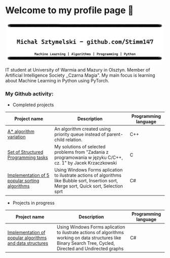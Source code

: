 # Welcome to my profile page 👋

![a banner](/bez_tytułu.gif)

IT student at University of Warmia and Mazury in Olsztyn. Member of Artificial Intelligence Society ,,Czarna Magia".
My main focus is learning about Machine Learning in Python using PyTorch.

### My Github activity:

- Completed projects

| Project name | Description | Programming language |
| --- | --- | --- |
| [A* algorithm variation](https://github.com/Stimm147/huh_star) | An algorithm created using priority queue instead of parent-child relation. | C++ |
| [Set of Structured Programming tasks](https://github.com/Stimm147/PSC166327) | My solutions of selected problems from "Zadania z programowania w języku C/C++, cz. 1" by Jacek Krzaczkowski | C |
| [Implementation of 5 popular sorting algorithms](https://github.com/Stimm147/Projekt_sortowanie) | Using Windows Forms aplication to ilustrate actions of algorithms like Bubble sort, Insertion sort, Merge sort, Quick sort, Selection sprt | C# |

- Projects in progress

| Project name | Description | Programming language |
| --- | --- | --- |
| [Implementation of popular algorithms and data structures](https://github.com/Stimm147/Drzewa-i-grafy) | Using Windows Forms aplication to ilustrate actions of algorithms working on data structures like Binary Search Tree, Cycled, Directed and Undirected graphs | C# |




